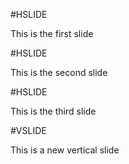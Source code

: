 #HSLIDE

This is the first slide

#HSLIDE

This is the second slide

#HSLIDE

This is the third slide

#VSLIDE

This is a new vertical slide
